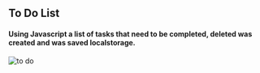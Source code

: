 ## To Do List
#### Using Javascript a list of tasks that need to be completed, deleted was created and was saved localstorage.


![to do](https://media.giphy.com/media/HslZySMcJQc1PPPW4B/giphy.gif) 


